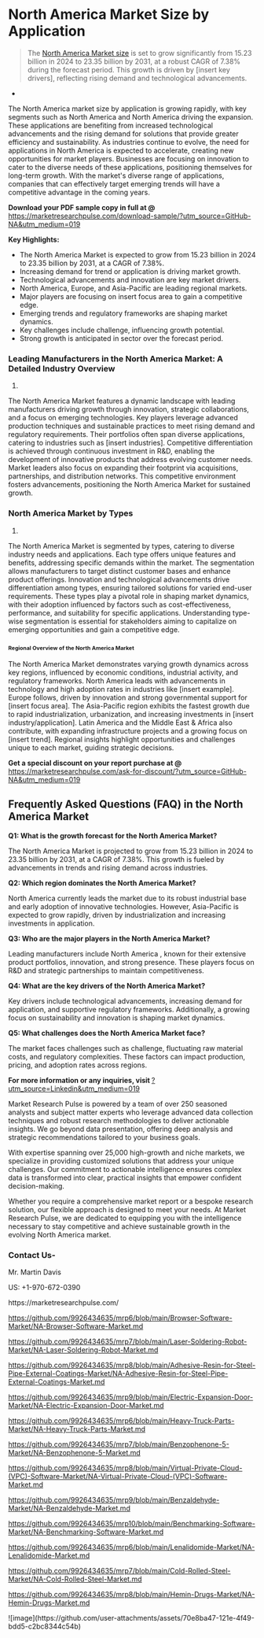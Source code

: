 <h1>North America  Market&nbsp;Size by Application</h1><blockquote><p>The <a href="https://marketresearchpulse.com/download-sample/?utm_source=GitHub-NA&amp;utm_medium=019">North America  Market size</a> is set to grow significantly from 15.23 billion in 2024 to 23.35 billion by 2031, at a robust CAGR of 7.38% during the forecast period. This growth is driven by [insert key drivers], reflecting rising demand and technological advancements.</p></blockquote><ul><li></li></ul><p>The North America  market size by application is growing rapidly, with key segments such as North America  and North America  driving the expansion. These applications are benefiting from increased technological advancements and the rising demand for solutions that provide greater efficiency and sustainability. As industries continue to evolve, the need for applications in North America  is expected to accelerate, creating new opportunities for market players. Businesses are focusing on innovation to cater to the diverse needs of these applications, positioning themselves for long-term growth. With the market's diverse range of applications, companies that can effectively target emerging trends will have a competitive advantage in the coming years.</p><p><strong>Download your PDF sample copy in full at @ </strong><a href="https://marketresearchpulse.com/download-sample/?utm_source=GitHub-NA&amp;utm_medium=019">https://marketresearchpulse.com/download-sample/?utm_source=GitHub-NA&amp;utm_medium=019</a></p><p><strong>Key Highlights: </strong></p><ul><li>The North America  Market is expected to grow from 15.23 billion in 2024 to 23.35 billion by 2031, at a CAGR of 7.38%.</li><li>Increasing demand for trend or application is driving market growth.</li><li>Technological advancements and innovation are key market drivers.</li><li>North America, Europe, and Asia-Pacific are leading regional markets.</li><li>Major players are focusing on insert focus area to gain a competitive edge.</li><li>Emerging trends and regulatory frameworks are shaping market dynamics.</li><li>Key challenges include challenge, influencing growth potential.</li><li>Strong growth is anticipated in sector over the forecast period.</li></ul><h3>Leading Manufacturers in the North America  Market: A Detailed Industry Overview</h3><ol><li></li></ol><div class="flex max-w-full flex-col flex-grow"><div class="min-h-8 text-message flex w-full flex-col items-end gap-2 whitespace-normal break-words [.text-message+&amp;]:mt-5" dir="auto" data-message-author-role="assistant" data-message-id="fd8432e4-4910-450d-b182-61b7bfb0a01f" data-message-model-slug="gpt-4o"><div class="flex w-full flex-col gap-1 empty:hidden first:pt-[3px]"><div class="markdown prose w-full break-words dark:prose-invert light"><p>The North America  Market features a dynamic landscape with leading manufacturers driving growth through innovation, strategic collaborations, and a focus on emerging technologies. Key players leverage advanced production techniques and sustainable practices to meet rising demand and regulatory requirements. Their portfolios often span diverse applications, catering to industries such as [insert industries]. Competitive differentiation is achieved through continuous investment in R&amp;D, enabling the development of innovative products that address evolving customer needs. Market leaders also focus on expanding their footprint via acquisitions, partnerships, and distribution networks. This competitive environment fosters advancements, positioning the North America  Market for sustained growth.</p></div></div></div></div><h3>North America  Market by Types</h3><ol><li></li></ol><div class="flex max-w-full flex-col flex-grow"><div class="min-h-8 text-message flex w-full flex-col items-end gap-2 whitespace-normal break-words [.text-message+&amp;]:mt-5" dir="auto" data-message-author-role="assistant" data-message-id="084470be-0bb7-4664-bddf-5156b4f41249" data-message-model-slug="gpt-4o-mini"><div class="flex w-full flex-col gap-1 empty:hidden first:pt-[3px]"><div class="markdown prose w-full break-words dark:prose-invert light"><p>The North America  Market is segmented by types, catering to diverse industry needs and applications. Each type offers unique features and benefits, addressing specific demands within the market. The segmentation allows manufacturers to target distinct customer bases and enhance product offerings. Innovation and technological advancements drive differentiation among types, ensuring tailored solutions for varied end-user requirements. These types play a pivotal role in shaping market dynamics, with their adoption influenced by factors such as cost-effectiveness, performance, and suitability for specific applications. Understanding type-wise segmentation is essential for stakeholders aiming to capitalize on emerging opportunities and gain a competitive edge.</p></div></div></div></div><h3><span style="font-size: 11px;">Regional Overview of the North America  Market</span></h3><div class="flex max-w-full flex-col flex-grow"><div class="min-h-8 text-message flex w-full flex-col items-end gap-2 whitespace-normal break-words [.text-message+&amp;]:mt-5" dir="auto" data-message-author-role="assistant" data-message-id="e9038762-ce64-4e30-91c9-9bd413514231" data-message-model-slug="gpt-4o-mini"><div class="flex w-full flex-col gap-1 empty:hidden first:pt-[3px]"><div class="markdown prose w-full break-words dark:prose-invert light"><p>The North America  Market demonstrates varying growth dynamics across key regions, influenced by economic conditions, industrial activity, and regulatory frameworks. North America leads with advancements in technology and high adoption rates in industries like [insert example]. Europe follows, driven by innovation and strong governmental support for [insert focus area]. The Asia-Pacific region exhibits the fastest growth due to rapid industrialization, urbanization, and increasing investments in [insert industry/application]. Latin America and the Middle East &amp; Africa also contribute, with expanding infrastructure projects and a growing focus on [insert trend]. Regional insights highlight opportunities and challenges unique to each market, guiding strategic decisions.</p></div></div></div></div><p><strong>Get a special discount on your report purchase at @ </strong><a href="https://marketresearchpulse.com/ask-for-discount/?utm_source=GitHub-NA&amp;utm_medium=019">https://marketresearchpulse.com/ask-for-discount/?utm_source=GitHub-NA&amp;utm_medium=019</a></p><h2>Frequently Asked Questions (FAQ) in the North America  Market</h2><p><strong>Q1: What is the growth forecast for the North America  Market?</strong></p><p>The North America  Market is projected to grow from 15.23 billion in 2024 to 23.35 billion by 2031, at a CAGR of 7.38%. This growth is fueled by advancements in trends and rising demand across industries.</p><p><strong>Q2: Which region dominates the North America  Market?</strong></p><p>North America currently leads the market due to its robust industrial base and early adoption of innovative technologies. However, Asia-Pacific is expected to grow rapidly, driven by industrialization and increasing investments in application.</p><p><strong>Q3: Who are the major players in the North America  Market?</strong></p><p>Leading manufacturers include North America , known for their extensive product portfolios, innovation, and strong presence. These players focus on R&amp;D and strategic partnerships to maintain competitiveness.</p><p><strong>Q4: What are the key drivers of the North America  Market?</strong></p><p>Key drivers include technological advancements, increasing demand for application, and supportive regulatory frameworks. Additionally, a growing focus on sustainability and innovation is shaping market dynamics.</p><p><strong>Q5: What challenges does the North America  Market face?</strong></p><p>The market faces challenges such as challenge, fluctuating raw material costs, and regulatory complexities. These factors can impact production, pricing, and adoption rates across regions.</p><p><strong>For more information or any inquiries, visit&nbsp;</strong><a href="?utm_source=Linkedin&utm_medium=019">?utm_source=Linkedin&utm_medium=019</a></p><p>Market Research Pulse is powered by a team of over 250 seasoned analysts and subject matter experts who leverage advanced data collection techniques and robust research methodologies to deliver actionable insights. We go beyond data presentation, offering deep analysis and strategic recommendations tailored to your business goals.</p><p>With expertise spanning over 25,000 high-growth and niche markets, we specialize in providing customized solutions that address your unique challenges. Our commitment to actionable intelligence ensures complex data is transformed into clear, practical insights that empower confident decision-making.</p><p>Whether you require a comprehensive market report or a bespoke research solution, our flexible approach is designed to meet your needs. At Market Research Pulse, we are dedicated to equipping you with the intelligence necessary to stay competitive and achieve sustainable growth in the evolving North America  market.</p><h3><strong>Contact Us-</strong></h3><p>Mr. Martin Davis</p><p>US: +1-970-672-0390</p><p>https://marketresearchpulse.com/</p><p><a href="https://github.com/9926434635/mrp6/blob/main/Browser-Software-Market/NA-Browser-Software-Market.md">https://github.com/9926434635/mrp6/blob/main/Browser-Software-Market/NA-Browser-Software-Market.md</a></p><p><a href="https://github.com/9926434635/mrp7/blob/main/Laser-Soldering-Robot-Market/NA-Laser-Soldering-Robot-Market.md">https://github.com/9926434635/mrp7/blob/main/Laser-Soldering-Robot-Market/NA-Laser-Soldering-Robot-Market.md</a></p><p><a href="https://github.com/9926434635/mrp8/blob/main/Adhesive-Resin-for-Steel-Pipe-External-Coatings-Market/NA-Adhesive-Resin-for-Steel-Pipe-External-Coatings-Market.md">https://github.com/9926434635/mrp8/blob/main/Adhesive-Resin-for-Steel-Pipe-External-Coatings-Market/NA-Adhesive-Resin-for-Steel-Pipe-External-Coatings-Market.md</a></p><p><a href="https://github.com/9926434635/mrp9/blob/main/Electric-Expansion-Door-Market/NA-Electric-Expansion-Door-Market.md">https://github.com/9926434635/mrp9/blob/main/Electric-Expansion-Door-Market/NA-Electric-Expansion-Door-Market.md</a></p><p><a href="https://github.com/9926434635/mrp6/blob/main/Heavy-Truck-Parts-Market/NA-Heavy-Truck-Parts-Market.md">https://github.com/9926434635/mrp6/blob/main/Heavy-Truck-Parts-Market/NA-Heavy-Truck-Parts-Market.md</a></p><p><a href="https://github.com/9926434635/mrp7/blob/main/Benzophenone-5-Market/NA-Benzophenone-5-Market.md">https://github.com/9926434635/mrp7/blob/main/Benzophenone-5-Market/NA-Benzophenone-5-Market.md</a></p><p><a href="https://github.com/9926434635/mrp8/blob/main/Virtual-Private-Cloud-(VPC)-Software-Market/NA-Virtual-Private-Cloud-(VPC)-Software-Market.md">https://github.com/9926434635/mrp8/blob/main/Virtual-Private-Cloud-(VPC)-Software-Market/NA-Virtual-Private-Cloud-(VPC)-Software-Market.md</a></p><p><a href="https://github.com/9926434635/mrp9/blob/main/Benzaldehyde-Market/NA-Benzaldehyde-Market.md">https://github.com/9926434635/mrp9/blob/main/Benzaldehyde-Market/NA-Benzaldehyde-Market.md</a></p><p><a href="https://github.com/9926434635/mrp10/blob/main/Benchmarking-Software-Market/NA-Benchmarking-Software-Market.md">https://github.com/9926434635/mrp10/blob/main/Benchmarking-Software-Market/NA-Benchmarking-Software-Market.md</a></p><p><a href="https://github.com/9926434635/mrp6/blob/main/Lenalidomide-Market/NA-Lenalidomide-Market.md">https://github.com/9926434635/mrp6/blob/main/Lenalidomide-Market/NA-Lenalidomide-Market.md</a></p><p><a href="https://github.com/9926434635/mrp7/blob/main/Cold-Rolled-Steel-Market/NA-Cold-Rolled-Steel-Market.md">https://github.com/9926434635/mrp7/blob/main/Cold-Rolled-Steel-Market/NA-Cold-Rolled-Steel-Market.md</a></p><p><a href="https://github.com/9926434635/mrp8/blob/main/Hemin-Drugs-Market/NA-Hemin-Drugs-Market.md">https://github.com/9926434635/mrp8/blob/main/Hemin-Drugs-Market/NA-Hemin-Drugs-Market.md</a></p>
![image](https://github.com/user-attachments/assets/70e8ba47-121e-4f49-bdd5-c2bc8344c54b)
